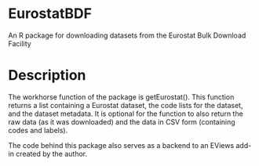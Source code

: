 # EurostatBDF
An R package for downloading datasets from the Eurostat Bulk Download Facility

# Description
The workhorse function of the package is getEurostat(). This function returns a
list containing a Eurostat dataset, the code lists for the dataset, and the dataset metadata.
It is optional for the function to also return the raw data (as it was downloaded)
and the data in CSV form (containing codes and labels). 

The code behind this package also serves as a backend to an EViews add-in created by the author.
